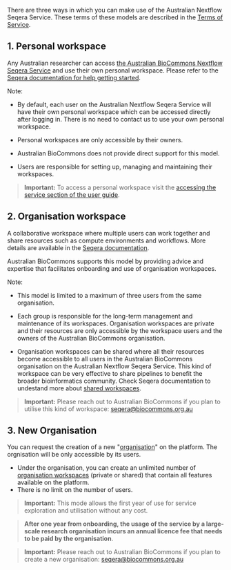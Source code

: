

There are three ways in which you can make use of the Australian Nextflow Seqera Service. 
These terms of these models are described in the [Terms of Service](/main/nextflow-seqera/service-terms.md).


## 1. Personal workspace
Any Australian researcher can access [the Australian BioCommons Nextflow Seqera Service](http://seqera.services.biocommons.org.au/) and use their own personal workspace. Please refer to the [Seqera documentation for help getting started](https://docs.seqera.io/platform/latest/getting-started/workspace/). 

Note:

- By default, each user on the Australian Nextflow Seqera Service will have their own personal workspace which can be accessed directly after logging in. There is no need to contact us to use your own personal workspace.

- Personal workspaces are only accessible by their owners.

- Australian BioCommons does not provide direct support for this model.

- Users are responsible for setting up, managing and maintaining their workspaces. 

> **Important:**
> To access a personal workspace visit the [accessing the service section of the user guide](/nextflow-seqera/user-guide/service-access.md).


## 2. Organisation workspace

A collaborative workspace where multiple users can work together and share resources such as compute environments and workflows. More details are available in the [Seqera documentation](https://docs.seqera.io/platform/latest/orgs-and-teams/workspace-management/). 

Australian BioCommons supports this model by providing advice and expertise that facilitates onboarding and use of organisation workspaces. 

Note: 

- This model is limited to a maximum of three users from the same organisation. 

- Each group is responsible for the long-term management and maintenance of its workspaces.
Organisation workspaces are private and their resources are only accessible by the workspace users and the owners of the Australian BioCommons organisation.

- Organisation workspaces can be shared where all their resources become accessible to all users in the Australian BioCommons organisation on the Australian Nextflow Seqera Service. This kind of workspace can be very effective to share pipelines to benefit the broader bioinformatics community. Check Seqera documentation to undestand more about [shared workspaces](https://docs.seqera.io/platform/latest/orgs-and-teams/shared-workspaces/).

> **Important:**
> Please reach out to Australian BioCommons if you plan to utilise this kind of workspace: <seqera@biocommons.org.au>

## 3. New Organisation

You can request the creation of a new "[organisation](https://docs.seqera.io/platform/latest/orgs-and-teams/organizations)" on the platform. The orgnisation will be only accessible by its users. 

- Under the organisation, you can create an unlimited number of [organisation workspaces](https://docs.seqera.io/platform/latest/orgs-and-teams/workspace-management) (private or shared) that contain all features available on the platform.
- There is no limit on the number of users.

> **Important:**
> This mode allows the first year of use for service exploration and utilisation without any cost.

> **After one year from onboarding, the usage of the service by a large-scale research organisation incurs an annual licence fee that needs to be paid by the organisation**.

> **Important:**
> Please reach out to Australian BioCommons if you plan to create a new organisation: <seqera@biocommons.org.au>
